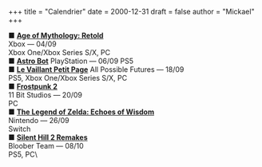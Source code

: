 +++
title = "Calendrier"
date = 2000-12-31
draft = false
author = "Mickael"
+++

■ **[Age of Mythology: Retold](https://store.steampowered.com/app/1934680/Age_of_Mythology_Retold/)**\
Xbox — 04/09\
Xbox One/Xbox Series S/X, PC\
■ **[Astro Bot](https://www.playstation.com/en-ca/games/astro-bot/)**
PlayStation — 06/09
PS5\
■ **[Le Vaillant Petit Page](https://thepluckysquire.com/)**
All Possible Futures — 18/09\
PS5, Xbox One/Xbox Series S/X, PC\
■ **[Frostpunk 2](https://frostpunk2.com)**\
11 Bit Studios — 20/09\
PC\
■ **[The Legend of Zelda: Echoes of Wisdom](https://www.nintendo.com/fr-fr/Jeux/Jeux-Nintendo-Switch/The-Legend-of-Zelda-Echoes-of-Wisdom-2590490.html)**\
Nintendo — 26/09\
Switch\
■ **[Silent Hill 2 Remakes](https://www.blooberteam.com/silent-hill-2)**\
Bloober Team — 08/10\
PS5, PC\

